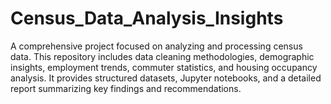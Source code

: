 # Census_Data_Analysis_Insights
A comprehensive project focused on analyzing and processing census data. This repository includes data cleaning methodologies, demographic insights, employment trends, commuter statistics, and housing occupancy analysis. It provides structured datasets, Jupyter notebooks, and a detailed report summarizing key findings and recommendations.
